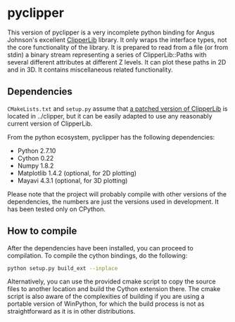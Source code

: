 # pyclipper

This version of pyclipper is a very incomplete python binding for Angus Johnson's excellent [ClipperLib](http://www.angusj.com/delphi/clipper.php) library. It only wraps the interface types, not the core functionality of the library. It is prepared to read from a file (or from stdin) a binary stream representing a series of ClipperLib::Paths with several different attributes at different Z levels. It can plot these paths in 2D and in 3D. It contains miscellaneous related functionality.

## Dependencies

`CMakeLists.txt` and `setup.py` assume that [a patched version of ClipperLib](https://github.com/jdfr/clipper) is located in ../clipper, but it can be easily adapted to use any reasonably current version of ClipperLib.

From the python ecosystem, pyclipper has the following dependencies:

* Python 2.7.10
* Cython 0.22
* Numpy 1.8.2
* Matplotlib 1.4.2 (optional, for 2D plotting)
* Mayavi 4.3.1 (optional, for 3D plotting)

Please note that the project will probably compile with other versions of the dependencies, the numbers are just the versions used in development. It has been tested only on CPython.

## How to compile

After the dependencies have been installed, you can proceed to compilation. To compile the cython bindings, do the following:

```bash
python setup.py build_ext --inplace
```

Alternatively, you can use the provided cmake script to copy the source files to another location and build the Cython extension there. The cmake script is also aware of the complexities of building if you are using a portable version of WinPython, for which the build process is not as straightforward as it is in other distributions.